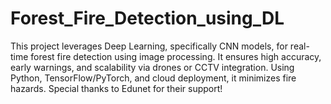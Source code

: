 # Forest_Fire_Detection_using_DL
This project leverages Deep Learning, specifically CNN models, for real-time forest fire detection using image processing. It ensures high accuracy, early warnings, and scalability via drones or CCTV integration. Using Python, TensorFlow/PyTorch, and cloud deployment, it minimizes fire hazards.  Special thanks to Edunet for their support! 
